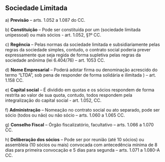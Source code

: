 ## Sociedade Limitada

a) **Previsão** – arts. 1.052 a 1.087 do CC.

b) **Constituição** – Pode ser constituída por um (sociedade limitada unipessoal) ou mais sócios - art. 1.052, §1º CC.

c) **Regência** – Pelas normas da sociedade limitada e subsidiariamente pelas regras da sociedade simples, contudo, o contrato social poderia prever expressamente que seja regida de forma supletiva pelas regras da sociedade anônima (lei 6.404/76) – art. 1053 CC.

d) **Nome Empresarial** – Poderá adotar firma ou denominação acrescido do termo “LTDA”, sob pena de responder de forma solidária e ilimitada ) – art. 1.158 CC.

e) **Capital social** – É dividido em quotas e os sócios respondem de forma restrita ao valor de sua quota, contudo, todos respondem pela integralização do capital social - art. 1.052, CC.

f) **Administração** – Nomeação no contrato social ou ato separado, pode ser sócio (todos ou não) ou não sócio – arts. 1.060 a 1.065 CC.

g) **Conselho Fiscal** – Órgão fiscalizatório, facultativo – arts. 1.066 a 1.070 CC.

h) **Deliberação dos sócios** – Pode ser por reunião (até 10 sócios) ou assembleia (10 sócios ou mais) convocada com antecedência mínima de 8 dias para primeira convocação e 5 dias para segunda – arts. 1.071 a 1.080-A CC.

